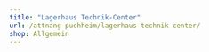 ```yaml
---
title: "Lagerhaus Technik-Center"
url: /attnang-puchheim/lagerhaus-technik-center/
shop: Allgemein
---
```


